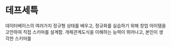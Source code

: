 # 데프세특

데이터베이스의 여러가지 정규형 상태를 배우고, 정규화를 실습하기 위해 창업 아이템을 고안하여 직접 스키마를 설계함. 개체관계도식을 이해하는 능력이 뛰어나고, 본인이 생각한 스키마를  
<!--stackedit_data:
eyJoaXN0b3J5IjpbLTEyNDYxMzAyODQsNTExMDg4OTM5XX0=
-->